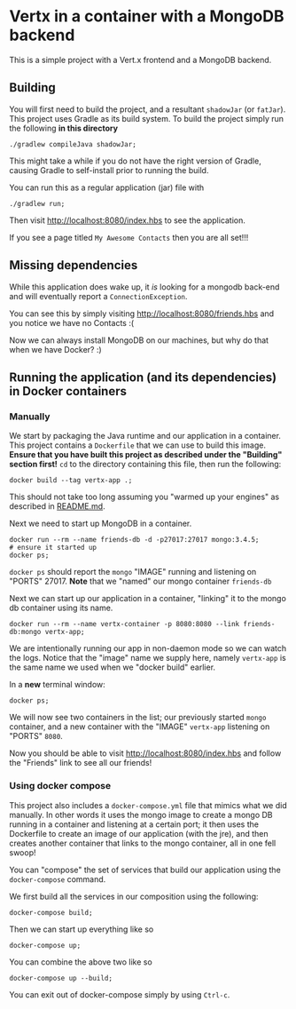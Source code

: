 # Vertx in a container with a MongoDB backend

This is a simple project with a Vert.x frontend and a MongoDB backend.


## Building

You will first need to build the project, and a resultant `shadowJar`
(or `fatJar`).
This project uses Gradle as its build system.
To build the project simply run the following **in this directory**

```
./gradlew compileJava shadowJar;
```

This might take a while if you do not have the right version of
Gradle, causing Gradle to self-install prior to running the build.

You can run this as a regular application (jar) file with

``` shell
./gradlew run;
```

Then visit <http://localhost:8080/index.hbs> to see the application.

If you see a page titled `My Awesome Contacts` then you are all set!!!

## Missing dependencies

While this application does wake up, it *is* looking for a mongodb
back-end and will eventually report a `ConnectionException`.

You can see this by simply visiting
<http://localhost:8080/friends.hbs> and you notice we have no Contacts
:(

Now we can always install MongoDB on our machines, but why do that
when we have Docker? :)

## Running the application (and its dependencies) in Docker containers

### Manually

We start by packaging the Java runtime and our application in a
container.
This project contains a `Dockerfile` that we can use to build this
image.
**Ensure that you have built this project as described under the
"Building" section first!**
`cd` to the directory containing this file, then run the following:

``` shell
docker build --tag vertx-app .;
```

This should not take too long assuming you "warmed up your engines" as
described in [README.md](../../README.md).

Next we need to start up MongoDB in a container.

``` shell
docker run --rm --name friends-db -d -p27017:27017 mongo:3.4.5;
# ensure it started up
docker ps;
```

`docker ps` should report the `mongo` "IMAGE" running and listening on
"PORTS" 27017.
**Note** that we "named" our mongo container `friends-db`

Next we can start up our application in a container, "linking" it to
the mongo db container using its name.

``` shell
docker run --rm --name vertx-container -p 8080:8080 --link friends-db:mongo vertx-app;
```

We are intentionally running our app in non-daemon mode so we can
watch the logs.
Notice that the "image" name we supply here, namely `vertx-app` is the
same name we used when we "docker build" earlier.

In a **new** terminal window:

``` shell
docker ps;
```

We will now see two containers in the list; our previously started
`mongo` container, and a new container with the "IMAGE" `vertx-app`
listening on "PORTS" `8080`.

Now you should be able to visit <http://localhost:8080/index.hbs> and
follow the "Friends" link to see all our friends!

### Using docker compose

This project also includes a `docker-compose.yml` file that mimics
what we did manually.
In other words it uses the mongo image to create a mongo DB running in
a container and listening at a certain port; it then uses the
Dockerfile to create an image of our application (with the jre), and
then creates another container that links to the mongo container, all
in one fell swoop!

You can "compose" the set of services that build our application using
the `docker-compose` command.

We first build all the services in our composition using the following:

``` shell
docker-compose build;
```

Then we can start up everything like so

``` shell
docker-compose up;
```

You can combine the above two like so

``` shell
docker-compose up --build;
```

You can exit out of docker-compose simply by using `Ctrl-c`.
